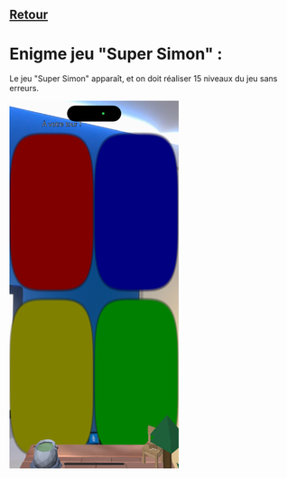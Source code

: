 ## [Retour](/ressources/Enigmes.md)

# Enigme jeu "Super Simon" :
  
  Le jeu "Super Simon" apparaît, et on doit réaliser 15 niveaux du jeu sans erreurs.

  <img src="/Images/IMG_1556.PNG" alt="Morse" width="300"/>

